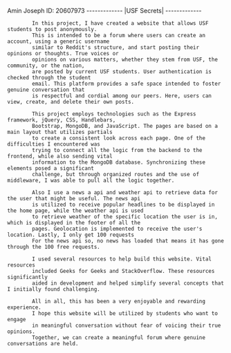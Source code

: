 Amin Joseph
ID: 20607973
							-------------
							|USF Secrets|
							------------- 


			In this project, I have created a website that allows USF students to post anonymously. 
			This is intended to be a forum where users can create an account, using a generic username 
			similar to Reddit's structure, and start posting their opinions or thoughts. True voices or 
			opinions on various matters, whether they stem from USF, the community, or the nation, 
			are posted by current USF students. User authentication is checked through the student 
			email. This platform provides a safe space intended to foster genuine conversation that 
			is respectful and cordial among our peers. Here, users can view, create, and delete their own posts.

			This project employs technologies such as the Express framework, jQuery, CSS, Handlebars, 
			Bootstrap, MongoDB, and JavaScript. The pages are based on a main layout that utilizes partials 
			to create a consistent look across each page. One of the difficulties I encountered was 
			trying to connect all the logic from the backend to the frontend, while also sending vital 
			information to the MongoDB database. Synchronizing these elements posed a significant 
			challenge, but through organized routes and the use of middleware, I was able to pull all the logic together.

			Also I use a news a api and weather api to retrieve data for the user that might be useful. The news api
			is utilized to receive popular headlines to be displayed in the home page, while the weather api is used
			to retrieve weather of the specific location the user is in, which is displayed in the footer of all the 
			pages. Geolocation is implemented to receive the user's location. Lastly, I only get 100 requests
			For the news api so, no news has loaded that means it has gone through the 100 free requests.

			I used several resources to help build this website. Vital resources 
			included Geeks for Geeks and StackOverflow. These resources significantly 
			aided in development and helped simplify several concepts that I initially found challenging.

			All in all, this has been a very enjoyable and rewarding experience. 
			I hope this website will be utilized by students who want to engage 
			in meaningful conversation without fear of voicing their true opinions. 
			Together, we can create a meaningful forum where genuine conversations are held.
